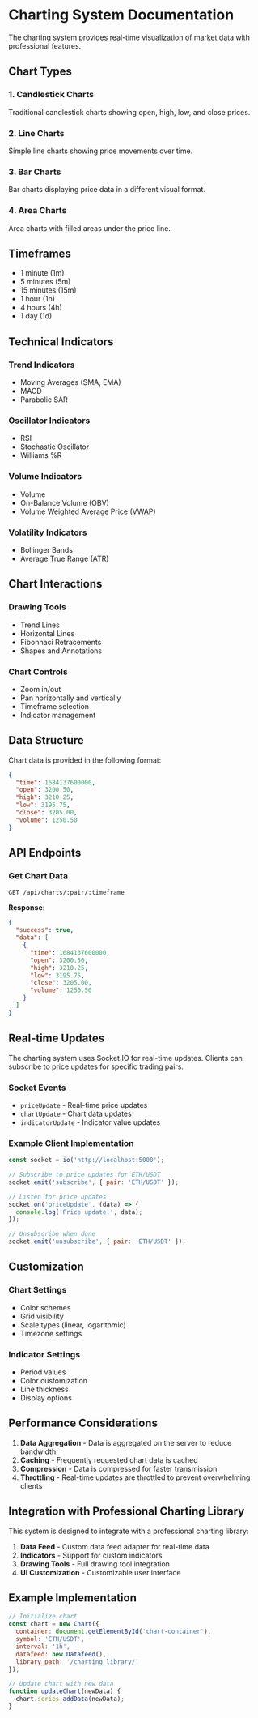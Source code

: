 # Charting System Documentation

The charting system provides real-time visualization of market data with professional features.

## Chart Types

### 1. Candlestick Charts
Traditional candlestick charts showing open, high, low, and close prices.

### 2. Line Charts
Simple line charts showing price movements over time.

### 3. Bar Charts
Bar charts displaying price data in a different visual format.

### 4. Area Charts
Area charts with filled areas under the price line.

## Timeframes

- 1 minute (1m)
- 5 minutes (5m)
- 15 minutes (15m)
- 1 hour (1h)
- 4 hours (4h)
- 1 day (1d)

## Technical Indicators

### Trend Indicators
- Moving Averages (SMA, EMA)
- MACD
- Parabolic SAR

### Oscillator Indicators
- RSI
- Stochastic Oscillator
- Williams %R

### Volume Indicators
- Volume
- On-Balance Volume (OBV)
- Volume Weighted Average Price (VWAP)

### Volatility Indicators
- Bollinger Bands
- Average True Range (ATR)

## Chart Interactions

### Drawing Tools
- Trend Lines
- Horizontal Lines
- Fibonnaci Retracements
- Shapes and Annotations

### Chart Controls
- Zoom in/out
- Pan horizontally and vertically
- Timeframe selection
- Indicator management

## Data Structure

Chart data is provided in the following format:

```json
{
  "time": 1684137600000,
  "open": 3200.50,
  "high": 3210.25,
  "low": 3195.75,
  "close": 3205.00,
  "volume": 1250.50
}
```

## API Endpoints

### Get Chart Data
```
GET /api/charts/:pair/:timeframe
```

**Response:**
```json
{
  "success": true,
  "data": [
    {
      "time": 1684137600000,
      "open": 3200.50,
      "high": 3210.25,
      "low": 3195.75,
      "close": 3205.00,
      "volume": 1250.50
    }
  ]
}
```

## Real-time Updates

The charting system uses Socket.IO for real-time updates. Clients can subscribe to price updates for specific trading pairs.

### Socket Events

- `priceUpdate` - Real-time price updates
- `chartUpdate` - Chart data updates
- `indicatorUpdate` - Indicator value updates

### Example Client Implementation

```javascript
const socket = io('http://localhost:5000');

// Subscribe to price updates for ETH/USDT
socket.emit('subscribe', { pair: 'ETH/USDT' });

// Listen for price updates
socket.on('priceUpdate', (data) => {
  console.log('Price update:', data);
});

// Unsubscribe when done
socket.emit('unsubscribe', { pair: 'ETH/USDT' });
```

## Customization

### Chart Settings
- Color schemes
- Grid visibility
- Scale types (linear, logarithmic)
- Timezone settings

### Indicator Settings
- Period values
- Color customization
- Line thickness
- Display options

## Performance Considerations

1. **Data Aggregation** - Data is aggregated on the server to reduce bandwidth
2. **Caching** - Frequently requested chart data is cached
3. **Compression** - Data is compressed for faster transmission
4. **Throttling** - Real-time updates are throttled to prevent overwhelming clients

## Integration with Professional Charting Library

This system is designed to integrate with a professional charting library:

1. **Data Feed** - Custom data feed adapter for real-time data
2. **Indicators** - Support for custom indicators
3. **Drawing Tools** - Full drawing tool integration
4. **UI Customization** - Customizable user interface

## Example Implementation

```javascript
// Initialize chart
const chart = new Chart({
  container: document.getElementById('chart-container'),
  symbol: 'ETH/USDT',
  interval: '1h',
  datafeed: new Datafeed(),
  library_path: '/charting_library/'
});

// Update chart with new data
function updateChart(newData) {
  chart.series.addData(newData);
}
```
